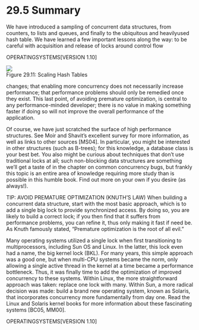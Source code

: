 # 29.5 Summary  

We have introduced a sampling of concurrent data structures, from counters, to lists and queues, and finally to the ubiquitous and heavilyused hash table. We have learned a few important lessons along the way: to be careful with acquisition and release of locks around control flow  

OPERATINGSYSTEMS[VERSION 1.10]  

![](images/b5497beaca675383c84d6d1832e498e1416ca681488e50166cc9076b749e7cd6.jpg)  
Figure 29.11: Scaling Hash Tables  

changes; that enabling more concurrency does not necessarily increase performance; that performance problems should only be remedied once they exist. This last point, of avoiding premature optimization, is central to any performance-minded developer; there is no value in making something faster if doing so will not improve the overall performance of the application.  

Of course, we have just scratched the surface of high performance structures. See Moir and Shavit’s excellent survey for more information, as well as links to other sources [MS04]. In particular, you might be interested in other structures (such as B-trees); for this knowledge, a database class is your best bet. You also might be curious about techniques that don’t use traditional locks at all; such non-blocking data structures are something we’ll get a taste of in the chapter on common concurrency bugs, but frankly this topic is an entire area of knowledge requiring more study than is possible in this humble book. Find out more on your own if you desire (as always!).  

TIP: AVOID PREMATURE OPTIMIZATION (KNUTH’S LAW) When building a concurrent data structure, start with the most basic approach, which is to add a single big lock to provide synchronized access. By doing so, you are likely to build a correct lock; if you then find that it suffers from performance problems, you can refine it, thus only making it fast if need be. As Knuth famously stated, “Premature optimization is the root of all evil.”  

Many operating systems utilized a single lock when first transitioning to multiprocessors, including Sun OS and Linux. In the latter, this lock even had a name, the big kernel lock (BKL). For many years, this simple approach was a good one, but when multi-CPU systems became the norm, only allowing a single active thread in the kernel at a time became a performance bottleneck. Thus, it was finally time to add the optimization of improved concurrency to these systems. Within Linux, the more straightforward approach was taken: replace one lock with many. Within Sun, a more radical decision was made: build a brand new operating system, known as Solaris, that incorporates concurrency more fundamentally from day one. Read the Linux and Solaris kernel books for more information about these fascinating systems [BC05, MM00].  

OPERATINGSYSTEMS[VERSION 1.10]  

